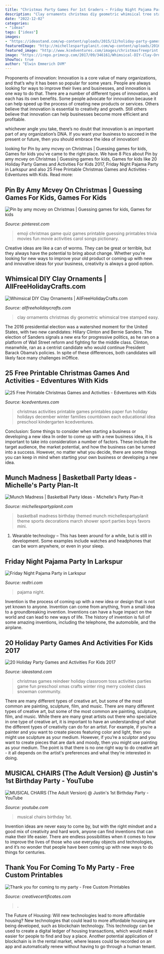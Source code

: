 ```yaml
---
title: "Christmas Party Games For 1st Graders ~ Friday Night Pajama Party In Larkspur"
description: "Clay ornaments christmas diy geometric whimsical tree stamped easy"
date: "2022-12-02"
categories:
- "ideas"
tags: ["ideas"]
images:
- "https://ideastand.com/wp-content/uploads/2015/12/holiday-party-games-for-kids/11-holiday-party-games-for-kids.jpg"
featuredImage: "http://michellespartyplanit.com/wp-content/uploads/2016/03/Munch-Madness.png"
featured_image: "http://www.kcedventures.com/images/christmasfreeprint.jpg"
image: "https://irepo.primecp.com/2017/09/346161/Whimsical-DIY-Clay-Ornaments_ExtraLarge1000_ID-2417398.jpg?v=2417398"
ShowToc: true
author: "Elwin Emmerich DVM"
---
```



Proponents of innovation:
Innovation is a core value of many organizations, and that’s why it has been so popular for some years. People are always looking for ways to improve their lives and businesses, and innovation is one way to do that. There are a number of different types of innovation, and each has its own benefits.
Some people advocate for innovation because it can help speed up the process of creating new products or services. Others believe that innovation is essential to creativity and growth. Still others believe that innovation can help businesses become more efficient and profitable.

 whichever angle you take, there’s no doubt that innovation is an important part of any organization’s DNA. If you want your business to succeed in the present or future, then you should embrace the idea of innovation!

	

		
looking for Pin by amy mcvey on Christmas | Guessing games for kids, Games for kids you've came to the right place. We have 8 Pics about Pin by amy mcvey on Christmas | Guessing games for kids, Games for kids like 20 Holiday Party Games and Activities For Kids 2017, Friday Night Pajama Party in Larkspur and also 25 Free Printable Christmas Games and Activities - Edventures with Kids. Read more:
		
    
## Pin By Amy Mcvey On Christmas | Guessing Games For Kids, Games For Kids

<img loading=lazy src="https://i.pinimg.com/736x/62/ea/87/62ea87b7dd50e730697ca669c40f0bcc.jpg" onerror="this.onerror=null;this.src='https://tse1.mm.bing.net/th?id=OIP.pwbuflBgIzCSLri4d_bvaQHaLI&amp;pid=15.1';" alt="Pin by amy mcvey on Christmas | Guessing games for kids, Games for kids">

_Source: pinterest.com_

>emoji christmas game quiz games printable guessing printables trivia movies fun movie activities carol songs pictionary. 

	

Creative ideas are like a can of worms. They can be great or terrible, but they always have the potential to bring about change. Whether you’re looking for new ways to improve your old product or coming up with new and innovative ideas for your business, creativity is always a good option.

    
## Whimsical DIY Clay Ornaments | AllFreeHolidayCrafts.com

<img loading=lazy src="https://irepo.primecp.com/2017/09/346161/Whimsical-DIY-Clay-Ornaments_ExtraLarge1000_ID-2417398.jpg?v=2417398" onerror="this.onerror=null;this.src='https://tse2.mm.bing.net/th?id=OIP.IHFmYDiFLEcW7anq-_RlLgHaLH&amp;pid=15.1';" alt="Whimsical DIY Clay Ornaments | AllFreeHolidayCrafts.com">

_Source: allfreeholidaycrafts.com_

>clay ornaments christmas diy geometric whimsical tree stamped easy. 

	

The 2016 presidential election was a watershed moment for the United States, with two new candidates: Hillary Clinton and Bernie Sanders. The election of Sanders signals a new era for progressive politics, as he ran on a platform of Wall Street reform and fighting for the middle class. Clinton, meanwhile, ran as a centrist candidate who would continue President Barack Obama’s policies. In spite of these differences, both candidates will likely face many challenges inOffice.

    
## 25 Free Printable Christmas Games And Activities - Edventures With Kids

<img loading=lazy src="http://www.kcedventures.com/images/christmasfreeprint.jpg" onerror="this.onerror=null;this.src='https://tse4.mm.bing.net/th?id=OIP.DjbDg4HX3dV_plHkD5WRIgHaPb&amp;pid=15.1';" alt="25 Free Printable Christmas Games and Activities - Edventures with Kids">

_Source: kcedventures.com_

>christmas activities printable games printables paper fun holiday holidays december winter families countdown each educational idea preschool kindergarten kcedventures. 

	

Conclusion: Some things to consider when starting a business or developing a new idea
In order to come up with a new business idea, it is important to take into consideration a number of factors. These include the target audience, the market potential, and how the business can be turned into a success. However, no matter what you decide, there are some things you can keep in mind when starting your own business or developing a new idea.

    
## Munch Madness | Basketball Party Ideas - Michelle&#039;s Party Plan-It

<img loading=lazy src="http://michellespartyplanit.com/wp-content/uploads/2016/03/Munch-Madness.png" onerror="this.onerror=null;this.src='https://tse2.mm.bing.net/th?id=OIP.vxG3ZJ4hNArNwEb-btlXLgHaLG&amp;pid=15.1';" alt="Munch Madness | Basketball Party Ideas - Michelle&#039;s Party Plan-It">

_Source: michellespartyplanit.com_

>basketball madness birthday themed munch michellespartyplanit theme sports decorations march shower sport parties boys favors mini. 

	

1. Wearable technology – This has been around for a while, but is still in development. Some examples include watches and headphones that can be worn anywhere, or even in your sleep.

    
## Friday Night Pajama Party In Larkspur

<img loading=lazy src="https://redtri.com/wp-content/uploads/2014/04/img_14741.jpg" onerror="this.onerror=null;this.src='https://tse1.mm.bing.net/th?id=OIP.PznuIhAi8RZRbqMgYvxOFQHaGh&amp;pid=15.1';" alt="Friday Night Pajama Party in Larkspur">

_Source: redtri.com_

>pajama night. 

	

Invention is the process of coming up with a new idea or design that is not yet known to anyone. Invention can come from anything, from a small idea to a groundbreaking invention. Inventions can have a huge impact on the world and can lead to new ways of life. The history of invention is full of some amazing inventions, including the telephone, the automobile, and the airplane.

    
## 20 Holiday Party Games And Activities For Kids 2017

<img loading=lazy src="https://ideastand.com/wp-content/uploads/2015/12/holiday-party-games-for-kids/11-holiday-party-games-for-kids.jpg" onerror="this.onerror=null;this.src='https://tse4.mm.bing.net/th?id=OIP.cC2COfcxnychTfTajrDRZQHaJ7&amp;pid=15.1';" alt="20 Holiday Party Games and Activities For Kids 2017">

_Source: ideastand.com_

>christmas games reindeer holiday classroom toss activities parties game fun preschool xmas crafts winter ring merry coolest class snowman community. 

	

There are many different types of creative art, but some of the most common are painting, sculpture, film, and music.
There are many different types of creative art, but some of the most common are painting, sculpture, film, and music. While there are many great artists out there who specialize in one type of creative art, it is important to have an understanding of what the different types of creativity can do for an artist. For example, if you’re a painter and you want to create pieces featuring color and light, then you might use sculpture as your medium. However, if you’re a sculptor and you want to create pieces that are dark and moody, then you might use painting as your medium. The point is that there is no one right way to do creative art - it all depends on the artist's preferences and what they're interested in doing.

    
## MUSICAL CHAIRS (The Adult Version) @ Justin&#039;s 1st Birthday Party - YouTube

<img loading=lazy src="https://i.ytimg.com/vi/AnLBdCIoj6Y/maxresdefault.jpg" onerror="this.onerror=null;this.src='https://tse2.mm.bing.net/th?id=OIP.zXSrHEM93dU2WCRUZ0qe5QHaEK&amp;pid=15.1';" alt="MUSICAL CHAIRS (The Adult Version) @ Justin&#039;s 1st Birthday Party - YouTube">

_Source: youtube.com_

>musical chairs birthday 1st. 

	

Invention ideas are never easy to come by, but with the right mindset and a good mix of creativity and hard work, anyone can find inventions that can make their life easier. There are endless possibilities when it comes to how to improve the lives of those who use everyday objects and technologies, and it’s no wonder that people have been coming up with new ways to do things for centuries.

    
## Thank You For Coming To My Party - Free Custom Printables

<img loading=lazy src="https://i2.wp.com/creativecertificates.com/wp-content/uploads/2014/03/7th-birthday-party-certificates.jpg" onerror="this.onerror=null;this.src='https://tse1.mm.bing.net/th?id=OIP.wMO14z7If5y2GOPOB3FzxQHaFj&amp;pid=15.1';" alt="Thank you for coming to my party - Free Custom Printables">

_Source: creativecertificates.com_

>. 

	

The Future of Housing: Will new technologies lead to more affordable housing?
New technologies that could lead to more affordable housing are being developed, such as blockchain technology. This technology can be used to create a digital ledger of housing transactions, which would make it easier for people to find and buy a place. Another potential application of blockchain is in the rental market, where leases could be recorded on an app and automatically renew without having to go through a human tenant.

